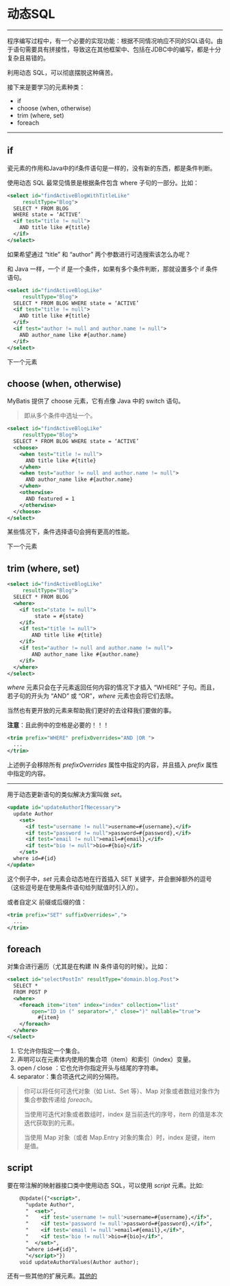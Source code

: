 # 动态SQL

---

程序编写过程中，有一个必要的实现功能：根据不同情况响应不同的SQL语句。由于语句需要具有拼接性，导致这在其他框架中、包括在JDBC中的编写，都是十分复杂且易错的。

利用动态 SQL，可以彻底摆脱这种痛苦。

接下来是要学习的元素种类：

- if
- choose (when, otherwise)
- trim (where, set)
- foreach

---

## if

瓷元素的作用和Java中的if条件语句是一样的，没有新的东西，都是条件判断。

使用动态 SQL 最常见情景是根据条件包含 where 子句的一部分。比如：

```xml
<select id="findActiveBlogWithTitleLike"
     resultType="Blog">
  SELECT * FROM BLOG
  WHERE state = ‘ACTIVE’
  <if test="title != null">
    AND title like #{title}
  </if>
</select>
```

如果希望通过 “title” 和 “author” 两个参数进行可选搜索该怎么办呢？

和 Java 一样，一个 if 是一个条件，如果有多个条件判断，那就设置多个 if 条件语句。

```xml
<select id="findActiveBlogLike"
     resultType="Blog">
  SELECT * FROM BLOG WHERE state = ‘ACTIVE’
  <if test="title != null">
    AND title like #{title}
  </if>
  <if test="author != null and author.name != null">
    AND author_name like #{author.name}
  </if>
</select>
```

下一个元素

## choose (when, otherwise)

MyBatis 提供了 choose 元素，它有点像 Java 中的 switch 语句。

> 即从多个条件中选址一个。

```xml
<select id="findActiveBlogLike"
     resultType="Blog">
  SELECT * FROM BLOG WHERE state = ‘ACTIVE’
  <choose>
    <when test="title != null">
      AND title like #{title}
    </when>
    <when test="author != null and author.name != null">
      AND author_name like #{author.name}
    </when>
    <otherwise>
      AND featured = 1
    </otherwise>
  </choose>
</select>
```

某些情况下，条件选择语句会拥有更高的性能。

下一个元素

## trim (where, set)

```xml
<select id="findActiveBlogLike"
     resultType="Blog">
  SELECT * FROM BLOG
  <where>
    <if test="state != null">
         state = #{state}
    </if>
    <if test="title != null">
        AND title like #{title}
    </if>
    <if test="author != null and author.name != null">
        AND author_name like #{author.name}
    </if>
  </where>
</select>
```

*where* 元素只会在子元素返回任何内容的情况下才插入 “WHERE” 子句。而且，若子句的开头为 “AND” 或 “OR”，*where* 元素也会将它们去除。

当然也有更开放的元素来帮助我们更好的去诠释我们要做的事。

**注意**：且此例中的空格是必要的！！！

```xml
<trim prefix="WHERE" prefixOverrides="AND |OR ">
  ...
</trim>
```

上述例子会移除所有 *prefixOverrides* 属性中指定的内容，并且插入 *prefix* 属性中指定的内容。

---

用于动态更新语句的类似解决方案叫做 *set*。

```xml
<update id="updateAuthorIfNecessary">
  update Author
    <set>
      <if test="username != null">username=#{username},</if>
      <if test="password != null">password=#{password},</if>
      <if test="email != null">email=#{email},</if>
      <if test="bio != null">bio=#{bio}</if>
    </set>
  where id=#{id}
</update>
```

这个例子中，*set* 元素会动态地在行首插入 SET 关键字，并会删掉额外的逗号（这些逗号是在使用条件语句给列赋值时引入的）。

或者自定义 前缀或后缀的值：

```xml
<trim prefix="SET" suffixOverrides=",">
  ...
</trim>
```

## foreach

对集合进行遍历（尤其是在构建 IN 条件语句的时候）。比如：

```xml
<select id="selectPostIn" resultType="domain.blog.Post">
  SELECT *
  FROM POST P
  <where>
    <foreach item="item" index="index" collection="list"
        open="ID in (" separator="," close=")" nullable="true">
          #{item}
    </foreach>
  </where>
</select>
```

1. 它允许你指定一个集合。
2. 声明可以在元素体内使用的集合项（item）和索引（index）变量。
3. open / close ：它也允许你指定开头与结尾的字符串。
4. separator：集合项迭代之间的分隔符。

> 你可以将任何可迭代对象（如 List、Set 等）、Map 对象或者数组对象作为集合参数传递给 *foreach*。
>
> 当使用可迭代对象或者数组时，index 是当前迭代的序号，item 的值是本次迭代获取到的元素。
>
> 当使用 Map 对象（或者 Map.Entry 对象的集合）时，index 是键，item 是值。

## script

要在带注解的映射器接口类中使用动态 SQL，可以使用 *script* 元素。比如:

```xml
    @Update({"<script>",
      "update Author",
      "  <set>",
      "    <if test='username != null'>username=#{username},</if>",
      "    <if test='password != null'>password=#{password},</if>",
      "    <if test='email != null'>email=#{email},</if>",
      "    <if test='bio != null'>bio=#{bio}</if>",
      "  </set>",
      "where id=#{id}",
      "</script>"})
    void updateAuthorValues(Author author);
```

还有一些其他的扩展元素。[其他的](https://mybatis.org/mybatis-3/zh/dynamic-sql.html#script)
